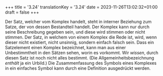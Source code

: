 +++
title = '3.24'
translationKey = '3.24'
date = 2023-11-26T13:02:32+01:00
draft = false
+++

Der Satz, welcher vom Komplex handelt, steht in interner Beziehung zum Satze, der von dessen Bestandteil handelt.
Der Komplex kann nur durch seine Beschreibung gegeben sein, und diese wird stimmen oder nicht stimmen. Der Satz, in welchem von einem Komplex die Rede ist, wird, wenn dieser nicht existiert, nicht unsinnig, sondern einfach falsch sein.
Dass ein Satzelement einen Komplex bezeichnet, kann man aus einer Unbestimmtheit in den Sätzen sehen, worin es vorkommt. Wir <em class="germph">wissen</em>, durch diesen Satz ist noch nicht alles bestimmt. (Die Allgemeinheitsbezeichnung <em class="germph">enthält</em> ja ein Urbild.)
Die Zusammenfassung des Symbols eines Komplexes in ein einfaches Symbol kann durch eine Definition ausgedrückt werden.
